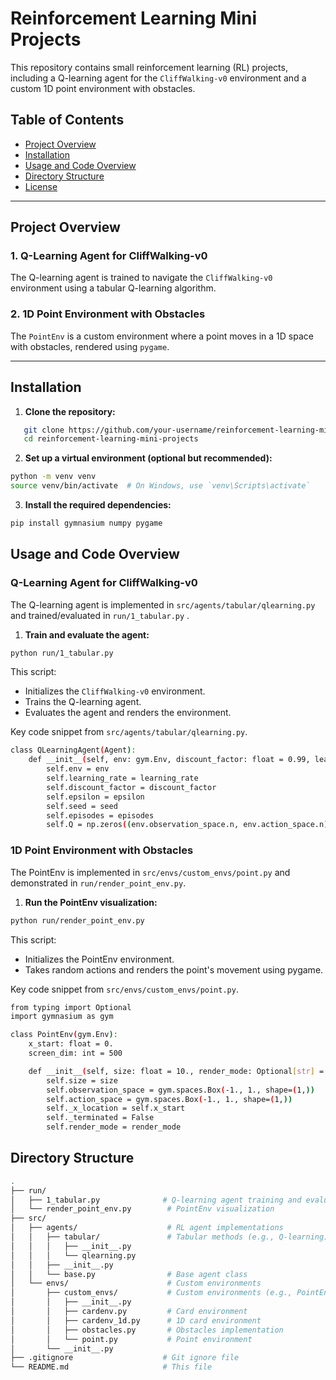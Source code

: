 # Reinforcement Learning Mini Projects

This repository contains small reinforcement learning (RL) projects, including a Q-learning agent for the `CliffWalking-v0` environment and a custom 1D point environment with obstacles.

## Table of Contents
- [Project Overview](#project-overview)
- [Installation](#installation)
- [Usage and Code Overview](#usage-and-code-overview)
- [Directory Structure](#directory-structure)
- [License](#license)

---

## Project Overview

### 1. Q-Learning Agent for CliffWalking-v0
The Q-learning agent is trained to navigate the `CliffWalking-v0` environment using a tabular Q-learning algorithm.

### 2. 1D Point Environment with Obstacles

The `PointEnv` is a custom environment where a point moves in a 1D space with obstacles, rendered using `pygame`.

---

## Installation

1. **Clone the repository:**

```bash
   git clone https://github.com/your-username/reinforcement-learning-mini-projects.git
   cd reinforcement-learning-mini-projects
```
2. **Set up a virtual environment (optional but recommended):**
```bash
python -m venv venv
source venv/bin/activate  # On Windows, use `venv\Scripts\activate`
```

3. **Install the required dependencies:**
```bash
pip install gymnasium numpy pygame
```

## Usage and Code Overview

### Q-Learning Agent for CliffWalking-v0

The Q-learning agent is implemented in `src/agents/tabular/qlearning.py`  and trained/evaluated in  `run/1_tabular.py` .

1. **Train and evaluate the agent:**
```bash
python run/1_tabular.py
```

This script:
- Initializes the `CliffWalking-v0`  environment.
- Trains the Q-learning agent.
- Evaluates the agent and renders the environment.

Key code snippet from `src/agents/tabular/qlearning.py`.

```bash
class QLearningAgent(Agent):
    def __init__(self, env: gym.Env, discount_factor: float = 0.99, learning_rate: float = 0.1, epsilon: float = 0.1, episodes: int = 1000, seed: int = 42):
        self.env = env
        self.learning_rate = learning_rate
        self.discount_factor = discount_factor
        self.epsilon = epsilon
        self.seed = seed
        self.episodes = episodes
        self.Q = np.zeros((env.observation_space.n, env.action_space.n))
```

### 1D Point Environment with Obstacles

The PointEnv is implemented in `src/envs/custom_envs/point.py`  and demonstrated in `run/render_point_env.py`.


1. **Run the PointEnv visualization:**
```bash
python run/render_point_env.py
```

This script:
- Initializes the PointEnv environment.
- Takes random actions and renders the point's movement using pygame.

Key code snippet from `src/envs/custom_envs/point.py`.


```bash
from typing import Optional
import gymnasium as gym

class PointEnv(gym.Env):
    x_start: float = 0.
    screen_dim: int = 500

    def __init__(self, size: float = 10., render_mode: Optional[str] = None):
        self.size = size
        self.observation_space = gym.spaces.Box(-1., 1., shape=(1,))
        self.action_space = gym.spaces.Box(-1., 1., shape=(1,))
        self._x_location = self.x_start
        self._terminated = False
        self.render_mode = render_mode
```

## Directory Structure

```bash
.
├── run/
│   ├── 1_tabular.py              # Q-learning agent training and evaluation
│   └── render_point_env.py        # PointEnv visualization
├── src/
│   ├── agents/                    # RL agent implementations
│   │   ├── tabular/               # Tabular methods (e.g., Q-learning)
│   │   │   ├── __init__.py
│   │   │   └── qlearning.py
│   │   ├── __init__.py
│   │   └── base.py                # Base agent class
│   └── envs/                      # Custom environments
│       ├── custom_envs/           # Custom environments (e.g., PointEnv)
│       │   ├── __init__.py
│       │   ├── cardenv.py         # Card environment
│       │   ├── cardenv_1d.py      # 1D card environment
│       │   ├── obstacles.py       # Obstacles implementation
│       │   └── point.py           # Point environment
│       └── __init__.py
├── .gitignore                    # Git ignore file
└── README.md                     # This file
```
